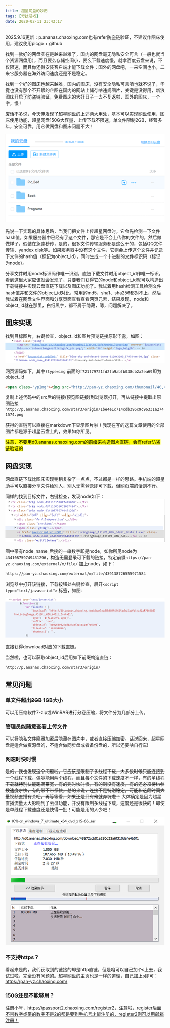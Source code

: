 ```yaml
---
title: 超星网盘的妙用
tags: [奇技淫巧]
date: 2020-02-11 23:43:17
---
```


2025.9.16更新：p.ananas.chaoxing.com也有refer防盗链验证，不建议作图床使用，建议使用picgo + github



找到一款好的网盘实在是越来越难了，国内的网盘毫无隐私安全可言（一般也就当个资源网盘用），而且要么存储空间小，要么下载速度慢，就拿百度云盘来说，不仅限速，而且你还得安装客户端才能下载文件；国外的网盘吧，一来空间也小，二来它服务器在海外访问速度还是不是稳定。

找到一个好的图床也越来越难，国内的图床，没有安全隐私可言咱也就不说了，毕竟也没有那个不开眼的企图在国内的网站上储存啥违规图片，关键是没得用，新浪图床开启了防盗链验证，免费图床的大好日子一去不复返啦，国外的图床，一个字，慢！

废话不多说，今天俺发现了超星网盘的上述两大用处，基本可以实现网盘使用、图床使用功能，超星网盘150G大容量，上传下载不限速，单文件限制2GB，经营多年，安全可靠，用它做网盘和图床问题不大！

<!-- more -->

![网盘界面](https://raw.githubusercontent.com/cylind/cylind.github.io/static/img/a6090cfd24c85f88d7c6cb9f85eea887.png)

先说一下实现的具体思路，当我们把文件上传超星网盘时，它会先检测一下文件hash值，如果服务器中已经有了这个文件，那它是不会上传你的文件的，然后做做样子，假装在急速秒传，是的，很多文件传输服务都是这么干的，包括QQ文件传输、yandex disk等。如果服务器中没有这个文件，它则会上传这个文件并记录下文件的hash值（标记为object_id），同时生成一个十进制的文件标识码（标记为node）。

分享文件时用node标识码作唯一识别，直链下载文件时用object_id作唯一标识，看到这里大家应该就会发现了，只要我们获得它的node和object_id就可以构造出下载链接并实现云盘直链下载以及图床功能了。我试着用hash检测工具检测文件hash值并和文件的object_id对比，常用的md5、sha1、sha256都对不上，然后我试着在网盘文件界面和分享页面查看查看网页元素，结果发现，node和object_id就在那里，白纸黑字，都不屑于隐藏，嗯，问题解决了。

## 图床实现

找到目标图片，右键检查，object_id和图片预览链接原形毕露，如图：![获取objectid](https://raw.githubusercontent.com/cylind/cylind.github.io/static/img/f721f79721fd2fa9abfb038db2a2ea69.png)

网页源码如下，其中`?type=img` 前面的`f721f79721fd2fa9abfb038db2a2ea69`即为object_id

```html
<span class="ypImg"><img src="http://pan-yz.chaoxing.com/thumbnail/40,40,50/f721f79721fd2fa9abfb038db2a2ea69?type=img" onerror="javascript:this.src='/views/images/filelogo/x_pic.png';" width="36" height="logo_heigth"></span>
```

复制上述代码中的src后的链接(预览图链接)到浏览器打开，再从链接中提取出原图链接`http://p.ananas.chaoxing.com/star3/origin/1be4e1c714cdb396c9c96331a2741574.png`

获得的直链可以直接在markdown下显示图片啦！我现在写的这篇文章使用的全部图片都是源于超星云盘上的，效果如你所见。

<mark>注意，不要用d0.ananas.chaoxing.com的前缀来构造图片直链，会有refer防盗链验证的</mark>

## 网盘实现

网盘直链下载比图床实现稍稍复杂了一点点，不过都是一样的思路。手机端的超星助手可以直接分享文件给别人，别人无需登录即可下载，但网页端的话则不行。

同样的找到目标文件，右键检查，发现node如下：![获取node](https://raw.githubusercontent.com/cylind/cylind.github.io/static/img/ba9689d5d4799000b01672748eb2788f.png)

图中带有node_name_后接的一串数字即是node，如你所见node为`434108759749431296`，构造无需登录可下载的链接，特定前缀`https://pan-yz.chaoxing.com/external/m/file/` 加上node，如下：

```
https://pan-yz.chaoxing.com/external/m/file/439138726555971584
```

浏览器中打开该链接，下载按钮处右键检查，展开`<script type="text/javascript">` 标签，如图:

![获取下载直链](https://raw.githubusercontent.com/cylind/cylind.github.io/static/img/0d90b2ff609ee0dc2e82fd46824d4085.png)

直接获得download对应的下载直链。

当然啦，也可以获取object_id后用如下前缀构造直链：

```
http://p.ananas.chaoxing.com/star3/origin/
```

## 常见问题

### 单文件超出~~2GB~~ 1GB大小

可以用压缩软件7-zip或WinRAR进行分卷压缩，将文件分为几部分上传。

### 管理员能随意查看上传文件

可以将隐私文件隐藏加密后隐藏在图片中，或者直接压缩加密。话说回来，超星网盘是适合做资源盘的，不适合做同步盘或者备份盘的，所以还要啥自行车!

### 网速时快时慢

~~是的，我也发现这个问题啦，它应该是限制了多线程下载，大多数时候只能连接到一个线程下载，偶尔能用两个线程，而且每个文件的下载速度不一样，有的单线程下载就特别快能跑满带宽，有的则时快时慢，有的则没有速度，有的还必须待fn参数速度才快，有的带不带都快，总的来说，连接不是特别稳定，可能和这段时间大量视频直播有关吧，再等等看，如果还是只有俺就弃坑啦！~~ 大体确定是因为超星直播流量太大影响到了云盘功能，并没有限制多线程下载，速度还是很快的！即使是单线程下载速度还是快得一批！可能是用的人少吧！

![](https://raw.githubusercontent.com/cylind/cylind.github.io/static/img/1be4e1c714cdb396c9c96331a2741574.png)

### 不支持https？

看起来是的，我们获取到的链接的却是http直链，但是咱可以自己加个s上去，我试过啦，完全没有问题的。超星网盘的主页也是一样的道理，自己加上s即可：https://pan-yz.chaoxing.com/

### 150G还是不能够用？

注册小号，https://passport2.chaoxing.com/register2，注意啦，register后面不带数字或带的数字不是2的都是要到手机号才能注册的，register2则可以用邮箱注册！
